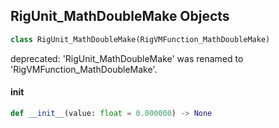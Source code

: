 ## RigUnit_MathDoubleMake Objects

```python
class RigUnit_MathDoubleMake(RigVMFunction_MathDoubleMake)
```

deprecated: 'RigUnit_MathDoubleMake' was renamed to 'RigVMFunction_MathDoubleMake'.

<a id="unreal.RigUnit_MathDoubleMake.__init__"></a>

#### __init__

```python
def __init__(value: float = 0.000000) -> None
```

<a id="unreal.RigVMFunction_MathDoubleConstPi"></a>